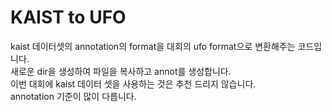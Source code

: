 # KAIST to UFO  

kaist 데이터셋의 annotation의 format을  대회의 ufo format으로 변환해주는 코드입니다.  
새로운 dir을 생성하여 파일을 복사하고 annot를 생성합니다.  
이번 대회에 kaist 데이터 셋을 사용하는 것은 추천 드리지 않습니다.  
annotation 기준이 많이 다릅니다.  